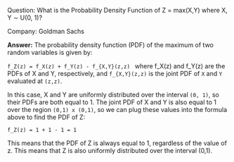 Question: What is the Probability Density Function of  Z = max(X,Y) where X, Y ∼ U(0, 1)?

Company: Goldman Sachs

**Answer:**
The probability density function (PDF) of the maximum of two random variables is given by:

`f_Z(z) = f_X(z) + f_Y(z) - f_{X,Y}(z,z)
`
where f_X(z) and f_Y(z) are the PDFs of X and Y, respectively, and `f_{X,Y}(z,z)` is the joint PDF of `X` and `Y` evaluated at `(z,z)`.

In this case, X and Y are uniformly distributed over the interval `(0, 1)`, so their PDFs are both equal to 1. The joint PDF of X and Y is also equal to 1 over the region `(0,1) x (0,1)`, so we can plug these values into the formula above to find the PDF of Z:

`f_Z(z) = 1 + 1 - 1 = 1`

This means that the PDF of Z is always equal to 1, regardless of the value of z. This means that Z is also uniformly distributed over the interval (0,1).